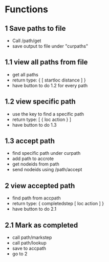 
# Functions

## 1 Save paths to file

- Call /path/get
- save output to file under "curpaths"

## 1.1 view all paths from file

- get all paths 
- return type: 
    {
        [
        startloc
        distance
        ]
    }
- have button to do 1.2 for every path

## 1.2 view specific path

- use the key to find a specific path
- return type:
    [
        {
            loc
            action
        }
    ]
- have button to do 1.3

## 1.3 accept path

- find specific path under curpath
- add path to accrote
- get nodeids from path
- send nodeids using /path/accept

## 2 view accepted path

- find path from accpath
- return type:
    {
        completedstep
        [
            loc
            action
        ]
    }
- have button to do 2.1

## 2.1 Mark as completed

- call path/markstep
- call path/lookup
- save to accpath
- go to 2
